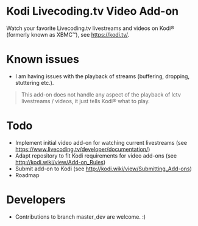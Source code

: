 # Kodi Livecoding.tv Video Add-on

Watch your favorite Livecoding.tv livestreams and videos on Kodi® (formerly known as XBMC™), see https://kodi.tv/.


# Known issues

* I am having issues with the playback of streams (buffering, dropping, stuttering etc.).

> This add-on does not handle any aspect of the playback of lctv livestreams / videos, it just tells Kodi® what to play.

# Todo

* Implement initial video add-on for watching current livestreams (see https://www.livecoding.tv/developer/documentation/)
* Adapt repository to fit Kodi requirements for video add-ons (see http://kodi.wiki/view/Add-on_Rules)
* Submit add-on to Kodi (see http://kodi.wiki/view/Submitting_Add-ons)
* Roadmap


# Developers

* Contributions to branch master_dev are welcome. :)
